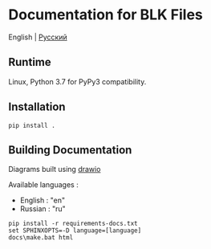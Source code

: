 # Documentation for BLK Files

<p align="left">
  <span>English</span> |
  <a href="https://github.com/kotiq/blk/tree/docs/lang/russian#вспомогательный-инcтрументарий-для-работы-с-файлами-конфигурации">Русский</a>
</p>

## Runtime

Linux, Python 3.7 for PyPy3 compatibility.

## Installation

```pip install .```

## Building Documentation

Diagrams built using [drawio](https://github.com/jgraph/drawio-desktop/)

Available languages : 
- English : "en"
- Russian : "ru"

```
pip install -r requirements-docs.txt
set SPHINXOPTS=-D language=[language]
docs\make.bat html
```